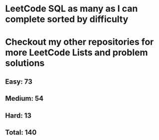 <h1>LeetCode SQL as many as I can complete sorted by difficulty</h1>
<h1> Checkout my other repositories for more LeetCode Lists and problem solutions</h1>

<h2>Easy: 73</h2>
<h2>Medium: 54</h2>
<h2>Hard: 13</h2>
<h2>Total: 140</h2>


